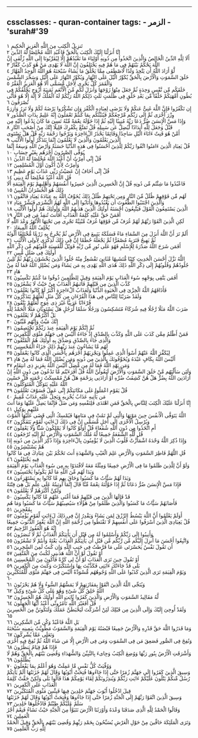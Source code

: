 
---
cssclasses:
    - quran-container
tags:
    - الزمر
    - 'surah#'39
---

تَنزِيلُ الْكِتَبِ مِنَ اللَّهِ الْعَزِيزِ الْحَكِيمِ  ١<br>
إِنَّا أَنزَلْنَا إِلَيْكَ الْكِتَبَ بِالْحَقِّ فَاعْبُدِ اللَّهَ مُخْلِصًا لَّهُ الدِّينَ  ٢<br>
أَلَا لِلَّهِ الدِّينُ الْخَالِصُ وَالَّذِينَ اتَّخَذُوا مِن دُونِهِ أَوْلِيَاءَ مَا نَعْبُدُهُمْ إِلَّا لِيُقَرِّبُونَا إِلَى اللَّهِ زُلْفَى إِنَّ اللَّهَ يَحْكُمُ بَيْنَهُمْ فِى مَا هُمْ فِيهِ يَخْتَلِفُونَ إِنَّ اللَّهَ لَا يَهْدِى مَنْ هُوَ كَذِبٌ كَفَّارٌ  ٣<br>
لَّوْ أَرَادَ اللَّهُ أَن يَتَّخِذَ وَلَدًا لَّاصْطَفَى مِمَّا يَخْلُقُ مَا يَشَاءُ سُبْحَنَهُ هُوَ اللَّهُ الْوَحِدُ الْقَهَّارُ  ٤<br>
خَلَقَ السَّمَوَتِ وَالْأَرْضَ بِالْحَقِّ يُكَوِّرُ الَّيْلَ عَلَى النَّهَارِ وَيُكَوِّرُ النَّهَارَ عَلَى الَّيْلِ وَسَخَّرَ الشَّمْسَ وَالْقَمَرَ كُلٌّ يَجْرِى لِأَجَلٍ مُّسَمًّى أَلَا هُوَ الْعَزِيزُ الْغَفَّرُ  ٥<br>
خَلَقَكُم مِّن نَّفْسٍ وَحِدَةٍ ثُمَّ جَعَلَ مِنْهَا زَوْجَهَا وَأَنزَلَ لَكُم مِّنَ الْأَنْعَمِ ثَمَنِيَةَ أَزْوَجٍ يَخْلُقُكُمْ فِى بُطُونِ أُمَّهَتِكُمْ خَلْقًا مِّن بَعْدِ خَلْقٍ فِى ظُلُمَتٍ ثَلَثٍ ذَلِكُمُ اللَّهُ رَبُّكُمْ لَهُ الْمُلْكُ لَا إِلَهَ إِلَّا هُوَ فَأَنَّى تُصْرَفُونَ  ٦<br>
إِن تَكْفُرُوا فَإِنَّ اللَّهَ غَنِىٌّ عَنكُمْ وَلَا يَرْضَى لِعِبَادِهِ الْكُفْرَ وَإِن تَشْكُرُوا يَرْضَهُ لَكُمْ وَلَا تَزِرُ وَازِرَةٌ وِزْرَ أُخْرَى ثُمَّ إِلَى رَبِّكُم مَّرْجِعُكُمْ فَيُنَبِّئُكُم بِمَا كُنتُمْ تَعْمَلُونَ إِنَّهُ عَلِيمٌ بِذَاتِ الصُّدُورِ  ٧<br>
وَإِذَا مَسَّ الْإِنسَنَ ضُرٌّ دَعَا رَبَّهُ مُنِيبًا إِلَيْهِ ثُمَّ إِذَا خَوَّلَهُ نِعْمَةً مِّنْهُ نَسِىَ مَا كَانَ يَدْعُوا إِلَيْهِ مِن قَبْلُ وَجَعَلَ لِلَّهِ أَندَادًا لِّيُضِلَّ عَن سَبِيلِهِ قُلْ تَمَتَّعْ بِكُفْرِكَ قَلِيلًا إِنَّكَ مِنْ أَصْحَبِ النَّارِ  ٨<br>
أَمَّنْ هُوَ قَنِتٌ ءَانَاءَ الَّيْلِ سَاجِدًا وَقَائِمًا يَحْذَرُ الْءَاخِرَةَ وَيَرْجُوا رَحْمَةَ رَبِّهِ قُلْ هَلْ يَسْتَوِى الَّذِينَ يَعْلَمُونَ وَالَّذِينَ لَا يَعْلَمُونَ إِنَّمَا يَتَذَكَّرُ أُولُوا الْأَلْبَبِ  ٩<br>
قُلْ يَعِبَادِ الَّذِينَ ءَامَنُوا اتَّقُوا رَبَّكُمْ لِلَّذِينَ أَحْسَنُوا فِى هَذِهِ الدُّنْيَا حَسَنَةٌ وَأَرْضُ اللَّهِ وَسِعَةٌ إِنَّمَا يُوَفَّى الصَّبِرُونَ أَجْرَهُم بِغَيْرِ حِسَابٍ  ١۰<br>
قُلْ إِنِّى أُمِرْتُ أَنْ أَعْبُدَ اللَّهَ مُخْلِصًا لَّهُ الدِّينَ  ١١<br>
وَأُمِرْتُ لِأَنْ أَكُونَ أَوَّلَ الْمُسْلِمِينَ  ١٢<br>
قُلْ إِنِّى أَخَافُ إِنْ عَصَيْتُ رَبِّى عَذَابَ يَوْمٍ عَظِيمٍ  ١٣<br>
قُلِ اللَّهَ أَعْبُدُ مُخْلِصًا لَّهُ دِينِى  ١٤<br>
فَاعْبُدُوا مَا شِئْتُم مِّن دُونِهِ قُلْ إِنَّ الْخَسِرِينَ الَّذِينَ خَسِرُوا أَنفُسَهُمْ وَأَهْلِيهِمْ يَوْمَ الْقِيَمَةِ أَلَا ذَلِكَ هُوَ الْخُسْرَانُ الْمُبِينُ  ١٥<br>
لَهُم مِّن فَوْقِهِمْ ظُلَلٌ مِّنَ النَّارِ وَمِن تَحْتِهِمْ ظُلَلٌ ذَلِكَ يُخَوِّفُ اللَّهُ بِهِ عِبَادَهُ يَعِبَادِ فَاتَّقُونِ  ١٦<br>
وَالَّذِينَ اجْتَنَبُوا الطَّغُوتَ أَن يَعْبُدُوهَا وَأَنَابُوا إِلَى اللَّهِ لَهُمُ الْبُشْرَى فَبَشِّرْ عِبَادِ  ١٧<br>
الَّذِينَ يَسْتَمِعُونَ الْقَوْلَ فَيَتَّبِعُونَ أَحْسَنَهُ أُولَئِكَ الَّذِينَ هَدَىهُمُ اللَّهُ وَأُولَئِكَ هُمْ أُولُوا الْأَلْبَبِ  ١٨<br>
أَفَمَنْ حَقَّ عَلَيْهِ كَلِمَةُ الْعَذَابِ أَفَأَنتَ تُنقِذُ مَن فِى النَّارِ  ١٩<br>
لَكِنِ الَّذِينَ اتَّقَوْا رَبَّهُمْ لَهُمْ غُرَفٌ مِّن فَوْقِهَا غُرَفٌ مَّبْنِيَّةٌ تَجْرِى مِن تَحْتِهَا الْأَنْهَرُ وَعْدَ اللَّهِ لَا يُخْلِفُ اللَّهُ الْمِيعَادَ  ٢۰<br>
أَلَمْ تَرَ أَنَّ اللَّهَ أَنزَلَ مِنَ السَّمَاءِ مَاءً فَسَلَكَهُ يَنَبِيعَ فِى الْأَرْضِ ثُمَّ يُخْرِجُ بِهِ زَرْعًا مُّخْتَلِفًا أَلْوَنُهُ ثُمَّ يَهِيجُ فَتَرَىهُ مُصْفَرًّا ثُمَّ يَجْعَلُهُ حُطَمًا إِنَّ فِى ذَلِكَ لَذِكْرَى لِأُولِى الْأَلْبَبِ  ٢١<br>
أَفَمَن شَرَحَ اللَّهُ صَدْرَهُ لِلْإِسْلَمِ فَهُوَ عَلَى نُورٍ مِّن رَّبِّهِ فَوَيْلٌ لِّلْقَسِيَةِ قُلُوبُهُم مِّن ذِكْرِ اللَّهِ أُولَئِكَ فِى ضَلَلٍ مُّبِينٍ  ٢٢<br>
اللَّهُ نَزَّلَ أَحْسَنَ الْحَدِيثِ كِتَبًا مُّتَشَبِهًا مَّثَانِىَ تَقْشَعِرُّ مِنْهُ جُلُودُ الَّذِينَ يَخْشَوْنَ رَبَّهُمْ ثُمَّ تَلِينُ جُلُودُهُمْ وَقُلُوبُهُمْ إِلَى ذِكْرِ اللَّهِ ذَلِكَ هُدَى اللَّهِ يَهْدِى بِهِ مَن يَشَاءُ وَمَن يُضْلِلِ اللَّهُ فَمَا لَهُ مِنْ هَادٍ  ٢٣<br>
أَفَمَن يَتَّقِى بِوَجْهِهِ سُوءَ الْعَذَابِ يَوْمَ الْقِيَمَةِ وَقِيلَ لِلظَّلِمِينَ ذُوقُوا مَا كُنتُمْ تَكْسِبُونَ  ٢٤<br>
كَذَّبَ الَّذِينَ مِن قَبْلِهِمْ فَأَتَىهُمُ الْعَذَابُ مِنْ حَيْثُ لَا يَشْعُرُونَ  ٢٥<br>
فَأَذَاقَهُمُ اللَّهُ الْخِزْىَ فِى الْحَيَوةِ الدُّنْيَا وَلَعَذَابُ الْءَاخِرَةِ أَكْبَرُ لَوْ كَانُوا يَعْلَمُونَ  ٢٦<br>
وَلَقَدْ ضَرَبْنَا لِلنَّاسِ فِى هَذَا الْقُرْءَانِ مِن كُلِّ مَثَلٍ لَّعَلَّهُمْ يَتَذَكَّرُونَ  ٢٧<br>
قُرْءَانًا عَرَبِيًّا غَيْرَ ذِى عِوَجٍ لَّعَلَّهُمْ يَتَّقُونَ  ٢٨<br>
ضَرَبَ اللَّهُ مَثَلًا رَّجُلًا فِيهِ شُرَكَاءُ مُتَشَكِسُونَ وَرَجُلًا سَلَمًا لِّرَجُلٍ هَلْ يَسْتَوِيَانِ مَثَلًا الْحَمْدُ لِلَّهِ بَلْ أَكْثَرُهُمْ لَا يَعْلَمُونَ  ٢٩<br>
إِنَّكَ مَيِّتٌ وَإِنَّهُم مَّيِّتُونَ  ٣۰<br>
ثُمَّ إِنَّكُمْ يَوْمَ الْقِيَمَةِ عِندَ رَبِّكُمْ تَخْتَصِمُونَ  ٣١<br>
فَمَنْ أَظْلَمُ مِمَّن كَذَبَ عَلَى اللَّهِ وَكَذَّبَ بِالصِّدْقِ إِذْ جَاءَهُ أَلَيْسَ فِى جَهَنَّمَ مَثْوًى لِّلْكَفِرِينَ  ٣٢<br>
وَالَّذِى جَاءَ بِالصِّدْقِ وَصَدَّقَ بِهِ أُولَئِكَ هُمُ الْمُتَّقُونَ  ٣٣<br>
لَهُم مَّا يَشَاءُونَ عِندَ رَبِّهِمْ ذَلِكَ جَزَاءُ الْمُحْسِنِينَ  ٣٤<br>
لِيُكَفِّرَ اللَّهُ عَنْهُمْ أَسْوَأَ الَّذِى عَمِلُوا وَيَجْزِيَهُمْ أَجْرَهُم بِأَحْسَنِ الَّذِى كَانُوا يَعْمَلُونَ  ٣٥<br>
أَلَيْسَ اللَّهُ بِكَافٍ عَبْدَهُ وَيُخَوِّفُونَكَ بِالَّذِينَ مِن دُونِهِ وَمَن يُضْلِلِ اللَّهُ فَمَا لَهُ مِنْ هَادٍ  ٣٦<br>
وَمَن يَهْدِ اللَّهُ فَمَا لَهُ مِن مُّضِلٍّ أَلَيْسَ اللَّهُ بِعَزِيزٍ ذِى انتِقَامٍ  ٣٧<br>
وَلَئِن سَأَلْتَهُم مَّنْ خَلَقَ السَّمَوَتِ وَالْأَرْضَ لَيَقُولُنَّ اللَّهُ قُلْ أَفَرَءَيْتُم مَّا تَدْعُونَ مِن دُونِ اللَّهِ إِنْ أَرَادَنِىَ اللَّهُ بِضُرٍّ هَلْ هُنَّ كَشِفَتُ ضُرِّهِ أَوْ أَرَادَنِى بِرَحْمَةٍ هَلْ هُنَّ مُمْسِكَتُ رَحْمَتِهِ قُلْ حَسْبِىَ اللَّهُ عَلَيْهِ يَتَوَكَّلُ الْمُتَوَكِّلُونَ  ٣٨<br>
قُلْ يَقَوْمِ اعْمَلُوا عَلَى مَكَانَتِكُمْ إِنِّى عَمِلٌ فَسَوْفَ تَعْلَمُونَ  ٣٩<br>
مَن يَأْتِيهِ عَذَابٌ يُخْزِيهِ وَيَحِلُّ عَلَيْهِ عَذَابٌ مُّقِيمٌ  ٤۰<br>
إِنَّا أَنزَلْنَا عَلَيْكَ الْكِتَبَ لِلنَّاسِ بِالْحَقِّ فَمَنِ اهْتَدَى فَلِنَفْسِهِ وَمَن ضَلَّ فَإِنَّمَا يَضِلُّ عَلَيْهَا وَمَا أَنتَ عَلَيْهِم بِوَكِيلٍ  ٤١<br>
اللَّهُ يَتَوَفَّى الْأَنفُسَ حِينَ مَوْتِهَا وَالَّتِى لَمْ تَمُتْ فِى مَنَامِهَا فَيُمْسِكُ الَّتِى قَضَى عَلَيْهَا الْمَوْتَ وَيُرْسِلُ الْأُخْرَى إِلَى أَجَلٍ مُّسَمًّى إِنَّ فِى ذَلِكَ لَءَايَتٍ لِّقَوْمٍ يَتَفَكَّرُونَ  ٤٢<br>
أَمِ اتَّخَذُوا مِن دُونِ اللَّهِ شُفَعَاءَ قُلْ أَوَلَوْ كَانُوا لَا يَمْلِكُونَ شَئًْا وَلَا يَعْقِلُونَ  ٤٣<br>
قُل لِّلَّهِ الشَّفَعَةُ جَمِيعًا لَّهُ مُلْكُ السَّمَوَتِ وَالْأَرْضِ ثُمَّ إِلَيْهِ تُرْجَعُونَ  ٤٤<br>
وَإِذَا ذُكِرَ اللَّهُ وَحْدَهُ اشْمَأَزَّتْ قُلُوبُ الَّذِينَ لَا يُؤْمِنُونَ بِالْءَاخِرَةِ وَإِذَا ذُكِرَ الَّذِينَ مِن دُونِهِ إِذَا هُمْ يَسْتَبْشِرُونَ  ٤٥<br>
قُلِ اللَّهُمَّ فَاطِرَ السَّمَوَتِ وَالْأَرْضِ عَلِمَ الْغَيْبِ وَالشَّهَدَةِ أَنتَ تَحْكُمُ بَيْنَ عِبَادِكَ فِى مَا كَانُوا فِيهِ يَخْتَلِفُونَ  ٤٦<br>
وَلَوْ أَنَّ لِلَّذِينَ ظَلَمُوا مَا فِى الْأَرْضِ جَمِيعًا وَمِثْلَهُ مَعَهُ لَافْتَدَوْا بِهِ مِن سُوءِ الْعَذَابِ يَوْمَ الْقِيَمَةِ وَبَدَا لَهُم مِّنَ اللَّهِ مَا لَمْ يَكُونُوا يَحْتَسِبُونَ  ٤٧<br>
وَبَدَا لَهُمْ سَئَِّاتُ مَا كَسَبُوا وَحَاقَ بِهِم مَّا كَانُوا بِهِ يَسْتَهْزِءُونَ  ٤٨<br>
فَإِذَا مَسَّ الْإِنسَنَ ضُرٌّ دَعَانَا ثُمَّ إِذَا خَوَّلْنَهُ نِعْمَةً مِّنَّا قَالَ إِنَّمَا أُوتِيتُهُ عَلَى عِلْمٍ بَلْ هِىَ فِتْنَةٌ وَلَكِنَّ أَكْثَرَهُمْ لَا يَعْلَمُونَ  ٤٩<br>
قَدْ قَالَهَا الَّذِينَ مِن قَبْلِهِمْ فَمَا أَغْنَى عَنْهُم مَّا كَانُوا يَكْسِبُونَ  ٥۰<br>
فَأَصَابَهُمْ سَئَِّاتُ مَا كَسَبُوا وَالَّذِينَ ظَلَمُوا مِنْ هَؤُلَاءِ سَيُصِيبُهُمْ سَئَِّاتُ مَا كَسَبُوا وَمَا هُم بِمُعْجِزِينَ  ٥١<br>
أَوَلَمْ يَعْلَمُوا أَنَّ اللَّهَ يَبْسُطُ الرِّزْقَ لِمَن يَشَاءُ وَيَقْدِرُ إِنَّ فِى ذَلِكَ لَءَايَتٍ لِّقَوْمٍ يُؤْمِنُونَ  ٥٢<br>
قُلْ يَعِبَادِىَ الَّذِينَ أَسْرَفُوا عَلَى أَنفُسِهِمْ لَا تَقْنَطُوا مِن رَّحْمَةِ اللَّهِ إِنَّ اللَّهَ يَغْفِرُ الذُّنُوبَ جَمِيعًا إِنَّهُ هُوَ الْغَفُورُ الرَّحِيمُ  ٥٣<br>
وَأَنِيبُوا إِلَى رَبِّكُمْ وَأَسْلِمُوا لَهُ مِن قَبْلِ أَن يَأْتِيَكُمُ الْعَذَابُ ثُمَّ لَا تُنصَرُونَ  ٥٤<br>
وَاتَّبِعُوا أَحْسَنَ مَا أُنزِلَ إِلَيْكُم مِّن رَّبِّكُم مِّن قَبْلِ أَن يَأْتِيَكُمُ الْعَذَابُ بَغْتَةً وَأَنتُمْ لَا تَشْعُرُونَ  ٥٥<br>
أَن تَقُولَ نَفْسٌ يَحَسْرَتَى عَلَى مَا فَرَّطتُ فِى جَنبِ اللَّهِ وَإِن كُنتُ لَمِنَ السَّخِرِينَ  ٥٦<br>
أَوْ تَقُولَ لَوْ أَنَّ اللَّهَ هَدَىنِى لَكُنتُ مِنَ الْمُتَّقِينَ  ٥٧<br>
أَوْ تَقُولَ حِينَ تَرَى الْعَذَابَ لَوْ أَنَّ لِى كَرَّةً فَأَكُونَ مِنَ الْمُحْسِنِينَ  ٥٨<br>
بَلَى قَدْ جَاءَتْكَ ءَايَتِى فَكَذَّبْتَ بِهَا وَاسْتَكْبَرْتَ وَكُنتَ مِنَ الْكَفِرِينَ  ٥٩<br>
وَيَوْمَ الْقِيَمَةِ تَرَى الَّذِينَ كَذَبُوا عَلَى اللَّهِ وُجُوهُهُم مُّسْوَدَّةٌ أَلَيْسَ فِى جَهَنَّمَ مَثْوًى لِّلْمُتَكَبِّرِينَ  ٦۰<br>
وَيُنَجِّى اللَّهُ الَّذِينَ اتَّقَوْا بِمَفَازَتِهِمْ لَا يَمَسُّهُمُ السُّوءُ وَلَا هُمْ يَحْزَنُونَ  ٦١<br>
اللَّهُ خَلِقُ كُلِّ شَىْءٍ وَهُوَ عَلَى كُلِّ شَىْءٍ وَكِيلٌ  ٦٢<br>
لَّهُ مَقَالِيدُ السَّمَوَتِ وَالْأَرْضِ وَالَّذِينَ كَفَرُوا بَِٔايَتِ اللَّهِ أُولَئِكَ هُمُ الْخَسِرُونَ  ٦٣<br>
قُلْ أَفَغَيْرَ اللَّهِ تَأْمُرُونِّى أَعْبُدُ أَيُّهَا الْجَهِلُونَ  ٦٤<br>
وَلَقَدْ أُوحِىَ إِلَيْكَ وَإِلَى الَّذِينَ مِن قَبْلِكَ لَئِنْ أَشْرَكْتَ لَيَحْبَطَنَّ عَمَلُكَ وَلَتَكُونَنَّ مِنَ الْخَسِرِينَ  ٦٥<br>
بَلِ اللَّهَ فَاعْبُدْ وَكُن مِّنَ الشَّكِرِينَ  ٦٦<br>
وَمَا قَدَرُوا اللَّهَ حَقَّ قَدْرِهِ وَالْأَرْضُ جَمِيعًا قَبْضَتُهُ يَوْمَ الْقِيَمَةِ وَالسَّمَوَتُ مَطْوِيَّتٌ بِيَمِينِهِ سُبْحَنَهُ وَتَعَلَى عَمَّا يُشْرِكُونَ  ٦٧<br>
وَنُفِخَ فِى الصُّورِ فَصَعِقَ مَن فِى السَّمَوَتِ وَمَن فِى الْأَرْضِ إِلَّا مَن شَاءَ اللَّهُ ثُمَّ نُفِخَ فِيهِ أُخْرَى فَإِذَا هُمْ قِيَامٌ يَنظُرُونَ  ٦٨<br>
وَأَشْرَقَتِ الْأَرْضُ بِنُورِ رَبِّهَا وَوُضِعَ الْكِتَبُ وَجِاىءَ بِالنَّبِيِّنَ وَالشُّهَدَاءِ وَقُضِىَ بَيْنَهُم بِالْحَقِّ وَهُمْ لَا يُظْلَمُونَ  ٦٩<br>
وَوُفِّيَتْ كُلُّ نَفْسٍ مَّا عَمِلَتْ وَهُوَ أَعْلَمُ بِمَا يَفْعَلُونَ  ٧۰<br>
وَسِيقَ الَّذِينَ كَفَرُوا إِلَى جَهَنَّمَ زُمَرًا حَتَّى إِذَا جَاءُوهَا فُتِحَتْ أَبْوَبُهَا وَقَالَ لَهُمْ خَزَنَتُهَا أَلَمْ يَأْتِكُمْ رُسُلٌ مِّنكُمْ يَتْلُونَ عَلَيْكُمْ ءَايَتِ رَبِّكُمْ وَيُنذِرُونَكُمْ لِقَاءَ يَوْمِكُمْ هَذَا قَالُوا بَلَى وَلَكِنْ حَقَّتْ كَلِمَةُ الْعَذَابِ عَلَى الْكَفِرِينَ  ٧١<br>
قِيلَ ادْخُلُوا أَبْوَبَ جَهَنَّمَ خَلِدِينَ فِيهَا فَبِئْسَ مَثْوَى الْمُتَكَبِّرِينَ  ٧٢<br>
وَسِيقَ الَّذِينَ اتَّقَوْا رَبَّهُمْ إِلَى الْجَنَّةِ زُمَرًا حَتَّى إِذَا جَاءُوهَا وَفُتِحَتْ أَبْوَبُهَا وَقَالَ لَهُمْ خَزَنَتُهَا سَلَمٌ عَلَيْكُمْ طِبْتُمْ فَادْخُلُوهَا خَلِدِينَ  ٧٣<br>
وَقَالُوا الْحَمْدُ لِلَّهِ الَّذِى صَدَقَنَا وَعْدَهُ وَأَوْرَثَنَا الْأَرْضَ نَتَبَوَّأُ مِنَ الْجَنَّةِ حَيْثُ نَشَاءُ فَنِعْمَ أَجْرُ الْعَمِلِينَ  ٧٤<br>
وَتَرَى الْمَلَئِكَةَ حَافِّينَ مِنْ حَوْلِ الْعَرْشِ يُسَبِّحُونَ بِحَمْدِ رَبِّهِمْ وَقُضِىَ بَيْنَهُم بِالْحَقِّ وَقِيلَ الْحَمْدُ لِلَّهِ رَبِّ الْعَلَمِينَ  ٧٥<br>
